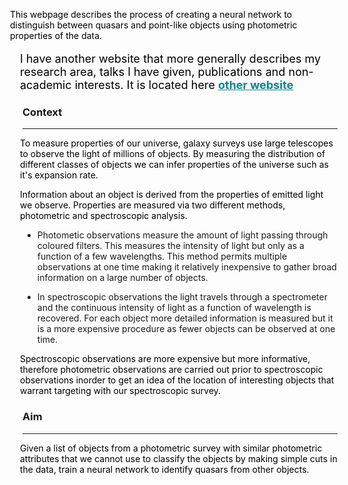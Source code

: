 <p style="color:black;margin-left: -20px;">This webpage describes the process of creating a neural network to distinguish between quasars and point-like objects using photometric properties of the data.</p>


<p style="font-size:large;color:black;margin-left: -4px;">I have another website that more generally describes my research area, talks I have given, publications and non-academic interests. It is located here <a href="http://birdhen.wixsite.com/aburden" style="color:DarkCyan;font-weight:bold;">other website</a></p>

### Context
***

<p style="color:black;margin-left: -4px;">To measure properties of our universe, galaxy surveys use large telescopes to observe the light of millions of objects. By measuring the distribution of different classes of objects we can infer properties of the universe such as it's expansion rate.</p>

<p style="color:black;margin-left: -4px;">Information about an object is derived from the properties of emitted light we observe. Properties are measured via two different methods, photometric and spectroscopic analysis. </p>

+ Photometic observations measure the amount of light passing through coloured filters. This measures the intensity of light but only as a function of a few wavelengths. This method permits multiple observations at one time making it relatively inexpensive to gather broad information on a large number of objects. 

+ In spectroscopic observations the light travels through a spectrometer and the continuous intensity of light as a function of wavelength is recovered. For each object more detailed information is measured but it is a more expensive procedure as fewer objects can be observed at one time.

<p style="color:black;margin-left: -4px;">Spectroscopic observations are more expensive but more informative, therefore photometric observations are carried out prior to spectroscopic observations inorder to get an idea of the location of interesting objects that warrant targeting with our spectroscopic survey. </p>


### Aim 
***

<p style="color:black;margin-left: -4px;">
Given a list of objects from a photometric survey with similar photometric attributes that we cannot use to classify the objects by making simple cuts in the data, train a neural network to identify quasars from other objects. </p>


